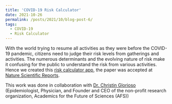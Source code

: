 ```yaml
---
title: 'COVID-19 Risk Calculator'
date: 2021-10-26
permalink: /posts/2021/10/blog-post-6/
tags:
  - COVID-19
  - Risk Calculator
---
```

With the world trying to resume all activities as they were before the COVID-19 pandemic, citizens need to judge their risk levels from gatherings and activities. The numerous determinants and the evolving nature of risk make it confusing for the public to understand the risk from various activities. Hence we created this [risk calculator app](https://realsciencecommunity.shinyapps.io/riskcalculator/), the paper was accepted at [Nature Scientific Reports](https://www.nature.com/articles/s41598-023-40338-8).

This work was done in collaboration with [Dr. Christin Glorioso](https://www.linkedin.com/in/christin-glorioso-md-phd-39627719/) (Epidemiologist, Physician, and Founder and CEO of the non-profit research organization, Academics for the Future of Sciences (AFS))




 
